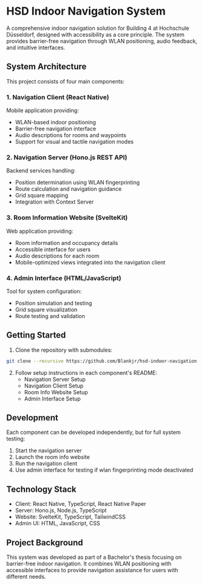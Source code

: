 # HSD Indoor Navigation System

A comprehensive indoor navigation solution for Building 4 at Hochschule Düsseldorf, designed with accessibility as a core principle. The system provides barrier-free navigation through WLAN positioning, audio feedback, and intuitive interfaces.

## System Architecture

This project consists of four main components:

### 1. Navigation Client (React Native)
Mobile application providing:
- WLAN-based indoor positioning
- Barrier-free navigation interface
- Audio descriptions for rooms and waypoints
- Support for visual and tactile navigation modes

### 2. Navigation Server (Hono.js REST API)
Backend services handling:
- Position determination using WLAN fingerprinting
- Route calculation and navigation guidance 
- Grid square mapping
- Integration with Context Server

### 3. Room Information Website (SvelteKit)
Web application providing:
- Room information and occupancy details
- Accessible interface for users
- Audio descriptions for each room
- Mobile-optimized views integrated into the navigation client

### 4. Admin Interface (HTML/JavaScript)
Tool for system configuration:
- Position simulation and testing
- Grid square visualization
- Route testing and validation

## Getting Started

1. Clone the repository with submodules:
```bash
git clone --recursive https://github.com/Blankjr/hsd-indoor-navigation.git
```
2. Follow setup instructions in each component's README:
    - Navigation Server Setup
    - Navigation Client Setup
    - Room Info Website Setup
    - Admin Interface Setup
## Development
Each component can be developed independently, but for full system testing:

1. Start the navigation server
2. Launch the room info website
3. Run the navigation client
4. Use admin interface for testing if wlan fingerprinting mode deactivated

## Technology Stack

- Client: React Native, TypeScript, React Native Paper
- Server: Hono.js, Node.js, TypeScript
- Website: SvelteKit, TypeScript, TailwindCSS
- Admin UI: HTML, JavaScript, CSS

## Project Background
This system was developed as part of a Bachelor's thesis focusing on barrier-free indoor navigation. It combines WLAN positioning with accessible interfaces to provide navigation assistance for users with different needs.